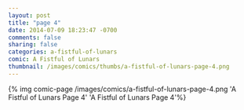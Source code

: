 ```yaml
---
layout: post
title: "page 4"
date: 2014-07-09 18:23:47 -0700
comments: false
sharing: false
categories: a-fistful-of-lunars
comic: A Fistful of Lunars
thumbnail: /images/comics/thumbs/a-fistful-of-lunars-page-4.png
---
```


{% img comic-page /images/comics/a-fistful-of-lunars-page-4.png 'A Fistful of Lunars Page 4' 'A Fistful of Lunars Page 4'%}